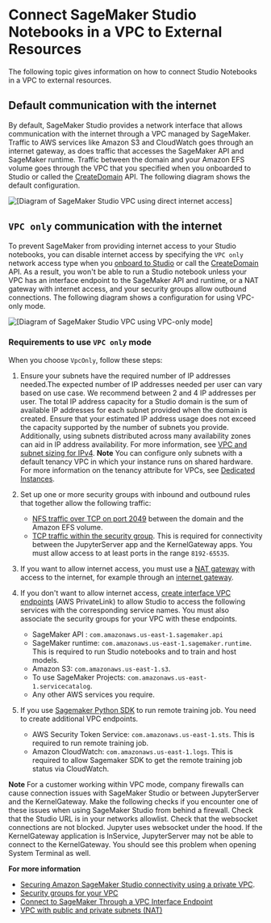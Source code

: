 # Connect SageMaker Studio Notebooks in a VPC to External Resources<a name="studio-notebooks-and-internet-access"></a>

The following topic gives information on how to connect Studio Notebooks in a VPC to external resources\.

## Default communication with the internet<a name="studio-notebooks-and-internet-access-default"></a>

By default, SageMaker Studio provides a network interface that allows communication with the internet through a VPC managed by SageMaker\. Traffic to AWS services like Amazon S3 and CloudWatch goes through an internet gateway, as does traffic that accesses the SageMaker API and SageMaker runtime\. Traffic between the domain and your Amazon EFS volume goes through the VPC that you specified when you onboarded to Studio or called the [CreateDomain](https://docs.aws.amazon.com/sagemaker/latest/APIReference/API_CreateDomain.html) API\. The following diagram shows the default configuration\.

![\[Diagram of SageMaker Studio VPC using direct internet access\]](http://docs.aws.amazon.com/sagemaker/latest/dg/images/studio/studio-vpc-internet.png)

## `VPC only` communication with the internet<a name="studio-notebooks-and-internet-access-vpc"></a>

To prevent SageMaker from providing internet access to your Studio notebooks, you can disable internet access by specifying the `VPC only` network access type when you [onboard to Studio](https://docs.aws.amazon.com/sagemaker/latest/dg/onboard-vpc.html) or call the [CreateDomain](https://docs.aws.amazon.com/sagemaker/latest/APIReference/API_CreateDomain.html) API\. As a result, you won't be able to run a Studio notebook unless your VPC has an interface endpoint to the SageMaker API and runtime, or a NAT gateway with internet access, and your security groups allow outbound connections\. The following diagram shows a configuration for using VPC\-only mode\.

![\[Diagram of SageMaker Studio VPC using VPC-only mode\]](http://docs.aws.amazon.com/sagemaker/latest/dg/images/studio/studio-vpc-private.png)

### Requirements to use `VPC only` mode<a name="studio-notebooks-and-internet-access-vpc-requirements"></a>

When you choose `VpcOnly`, follow these steps:

1. Ensure your subnets have the required number of IP addresses needed\.The expected number of IP addresses needed per user can vary based on use case\. We recommend between 2 and 4 IP addresses per user\. The total IP address capacity for a Studio domain is the sum of available IP addresses for each subnet provided when the domain is created\. Ensure that your estimated IP address usage does not exceed the capacity supported by the number of subnets you provide\. Additionally, using subnets distributed across many availability zones can aid in IP address availability\. For more information, see [VPC and subnet sizing for IPv4](https://docs.aws.amazon.com/vpc/latest/userguide/VPC_Subnets.html#vpc-sizing-ipv4)\.
**Note**
You can configure only subnets with a default tenancy VPC in which your instance runs on shared hardware\. For more information on the tenancy attribute for VPCs, see [Dedicated Instances](https://docs.aws.amazon.com/AWSEC2/latest/UserGuide/dedicated-instance.html)\.

2. Set up one or more security groups with inbound and outbound rules that together allow the following traffic:
   + [NFS traffic over TCP on port 2049](https://docs.aws.amazon.com/efs/latest/ug/network-access.html) between the domain and the Amazon EFS volume\.
   + [TCP traffic within the security group](https://docs.aws.amazon.com/AWSEC2/latest/UserGuide/security-group-rules-reference.html#sg-rules-other-instances)\. This is required for connectivity between the JupyterServer app and the KernelGateway apps\. You must allow access to at least ports in the range `8192-65535`\.

3. If you want to allow internet access, you must use a [NAT gateway](https://docs.aws.amazon.com/vpc/latest/userguide/vpc-nat-gateway.html#nat-gateway-working-with) with access to the internet, for example through an [internet gateway](https://docs.aws.amazon.com/vpc/latest/userguide/VPC_Internet_Gateway.html)\.

4. If you don't want to allow internet access, [create interface VPC endpoints](https://docs.aws.amazon.com/vpc/latest/privatelink/vpce-interface.html) \(AWS PrivateLink\) to allow Studio to access the following services with the corresponding service names\. You must also associate the security groups for your VPC with these endpoints\.
   + SageMaker API : `com.amazonaws.us-east-1.sagemaker.api`
   + SageMaker runtime: `com.amazonaws.us-east-1.sagemaker.runtime`\. This is required to run Studio notebooks and to train and host models\.
   + Amazon S3: `com.amazonaws.us-east-1.s3`\.
   + To use SageMaker Projects: `com.amazonaws.us-east-1.servicecatalog`\.
   + Any other AWS services you require\.

5. If you use [Sagemaker Python SDK](https://sagemaker.readthedocs.io/en/stable/) to run remote training job. You need to create additional VPC endpoints.  
   + AWS Security Token Service: `com.amazonaws.us-east-1.sts`\. This is required to run remote training job.
   + Amazon CloudWatch: `com.amazonaws.us-east-1.logs`\. This is required to allow Sagemaker SDK to get the remote training job status via CloudWatch.

**Note**
For a customer working within VPC mode, company firewalls can cause connection issues with SageMaker Studio or between JupyterServer and the KernelGateway\. Make the following checks if you encounter one of these issues when using SageMaker Studio from behind a firewall\.
Check that the Studio URL is in your networks allowlist\.
Check that the websocket connections are not blocked\. Jupyter uses websocket under the hood\. If the KernelGateway application is InService, JupyterServer may not be able to connect to the KernelGateway\. You should see this problem when opening System Terminal as well\.

**For more information**
+ [Securing Amazon SageMaker Studio connectivity using a private VPC](http://aws.amazon.com/blogs/machine-learning/securing-amazon-sagemaker-studio-connectivity-using-a-private-vpc)\.
+ [Security groups for your VPC](https://docs.aws.amazon.com/vpc/latest/userguide/VPC_SecurityGroups.html)
+ [Connect to SageMaker Through a VPC Interface Endpoint](interface-vpc-endpoint.md)
+ [VPC with public and private subnets \(NAT\)](https://docs.aws.amazon.com/vpc/latest/userguide/VPC_Scenario2.html)